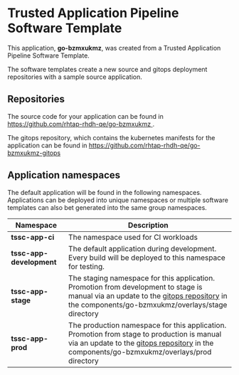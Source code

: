 # Trusted Application Pipeline Software Template

This application, **go-bzmxukmz**, was created from a Trusted Application Pipeline Software Template.

The software templates create a new source and gitops deployment repositories with a sample source application. 

## Repositories

The source code for your application can be found in [https://github.com/rhtap-rhdh-qe/go-bzmxukmz ](https://github.com/rhtap-rhdh-qe/go-bzmxukmz ).
 
The gitops repository, which contains the kubernetes manifests for the application can be found in 
[https://github.com/rhtap-rhdh-qe/go-bzmxukmz-gitops ](https://github.com/rhtap-rhdh-qe/go-bzmxukmz-gitops ) 

## Application namespaces 

The default application will be found in the following namespaces. Applications can be deployed into unique namespaces or multiple software templates can also bet generated into the same group namespaces.  

|  Namespace   |  Description   |  
| -------- | -------- |
| **tssc-app-ci** | The namespace used for CI workloads |
| **tssc-app-development** | The default application during development. Every build will be deployed to this namespace for testing. |
| **tssc-app-stage** | The staging namespace for this application. Promotion from development to stage is manual via an update to the [gitops repository](https://github.com/rhtap-rhdh-qe/go-bzmxukmz-gitops ) in the components/go-bzmxukmz/overlays/stage directory |
| **tssc-app-prod** | The production namespace for this application. Promotion from stage to production is manual via an update to the [gitops repository](https://github.com/rhtap-rhdh-qe/go-bzmxukmz-gitops ) in the components/go-bzmxukmz/overlays/prod directory |